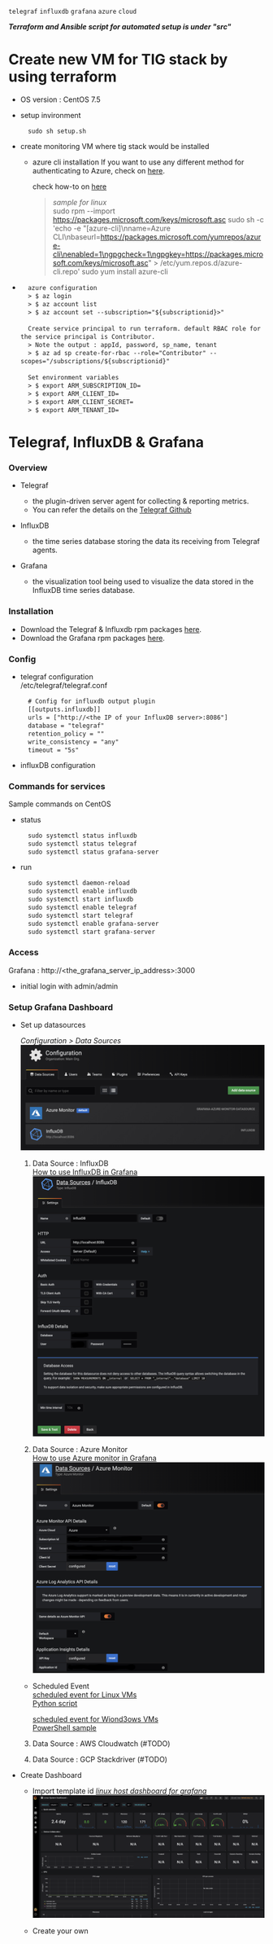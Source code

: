 `telegraf` `influxdb` `grafana` `azure` `cloud`

__*Terraform and Ansible script for automated setup is under "src"*__

# Create new VM for TIG stack by using terraform
  * OS version : CentOS 7.5
  * setup invironment
    ```
      sudo sh setup.sh

    ```
   * create monitoring VM where tig stack would be installed 
      * azure cli installation
        If you want to use any different method for authenticating to Azure, check on [here](https://www.terraform.io/docs/providers/azurerm/auth/azure_cli.html).
        
        check how-to on [here](https://docs.microsoft.com/en-us/cli/azure/install-azure-cli?view=azure-cli-latest)

        > *sample for linux*   
        > sudo rpm --import https://packages.microsoft.com/keys/microsoft.asc
        > sudo sh -c 'echo -e "[azure-cli]\nname=Azure CLI\nbaseurl=https://packages.microsoft.com/yumrepos/azure-cli\nenabled=1\ngpgcheck=1\ngpgkey=https://packages.microsoft.com/keys/microsoft.asc" > /etc/yum.repos.d/azure-cli.repo'
        > sudo yum install azure-cli
        
*       azure configuration
        > $ az login  
        > $ az account list   
        > $ az account set --subscription="${subscriptionid}>" 
        
        Create service principal to run terraform. default RBAC role for the service principal is Contributor.  
        > Note the output : appId, password, sp_name, tenant  
        > $ az ad sp create-for-rbac --role="Contributor" --scopes="/subscriptions/${subscriptionid}"  

        Set environment variables
        > $ export ARM_SUBSCRIPTION_ID=  
        > $ export ARM_CLIENT_ID=  
        > $ export ARM_CLIENT_SECRET=  
        > $ export ARM_TENANT_ID=  


# Telegraf, InfluxDB & Grafana

### Overview
  * Telegraf
    * the plugin-driven server agent for collecting & reporting metrics.
    * You can refer the details on the [Telegraf Github](https://github.com/influxdata/telegraf)

  * InfluxDB
    * the time series database storing the data its receiving from Telegraf agents.

  * Grafana
    * the visualization tool being used to visualize the data stored in the InfluxDB time series database.


### Installation
  * Download the Telegraf & Influxdb rpm packages [here](https://portal.influxdata.com/downloads/).
  * Download the Grafana rpm packages [here](https://grafana.com/grafana/download).


### Config
  * telegraf configuration  
    /etc/telegraf/telegraf.conf

    ```
      # Config for influxdb output plugin
      [[outputs.influxdb]]
      urls = ["http://<the IP of your InfluxDB server>:8086"]
      database = "telegraf"
      retention_policy = ""
      write_consistency = "any"
      timeout = "5s"
    ```
  * influxDB configuration
  

### Commands for services 
Sample commands on CentOS
  * status
    ```
      sudo systemctl status influxdb
      sudo systemctl status telegraf
      sudo systemctl status grafana-server
    ```

  * run
    ```
      sudo systemctl daemon-reload
      sudo systemctl enable influxdb
      sudo systemctl start influxdb
      sudo systemctl enable telegraf
      sudo systemctl start telegraf
      sudo systemctl enable grafana-server
      sudo systemctl start grafana-server
    ```

### Access
  Grafana : http://<the_grafana_server_ip_address>:3000
  - initial login with admin/admin


### Setup Grafana Dashboard
* Set up datasources

  *Configuration > Data Sources*
  ![data sources](images/datasources.png)

  1. Data Source : InfluxDB  
    [How to use InfluxDB in Grafana](https://grafana.com/docs/features/datasources/influxdb/)
    ![InfluxDB](images/influxdb.png)

  2. Data Source : Azure Monitor  
    [How to use Azure monitor in Grafana](https://grafana.com/docs/features/datasources/azuremonitor/)
    ![Azure Monitor](images/AzureMonitorConfig.png)

    * Scheduled Event  
      [scheduled event for Linux VMs](https://docs.microsoft.com/en-us/azure/virtual-machines/linux/scheduled-events)  
      [Python script](scripts/scheduled_event_for_linux.py)

      [scheduled event for Wiond3ows VMs](https://docs.microsoft.com/en-us/azure/virtual-machines/windows/scheduled-events)  
      [PowerShell sample](scripts/scheduled_event_for_windows.ps)

  3. Data Source : AWS Cloudwatch (#TODO)

  4. Data Source : GCP Stackdriver (#TODO)


* Create Dashboard  
  * Import template id
  [*linux host dashboard for grafana*](https://grafana.com/dashboards/2846)
  ![Linux System](images/linuxgrafana.png)

  * Create your own

